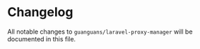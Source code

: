 # Changelog

All notable changes to `guanguans/laravel-proxy-manager` will be documented in this file.
